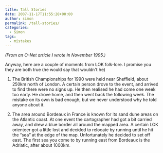 ```yaml
---
title: Tall Stories
date: 2007-11-17T11:55:28+00:00
author: simon
permalink: /tall-stories/
categories:
  - Simon
tags:
  - mistakes
---
```

_(From an O-Net article I wrote in November 1995.)_

Anyway, here are a couple of moments from LOK folk-lore. I promise you they are both true (he would say that wouldn't he)
<!--more-->

1) The British Championships for 1990 were held near Sheffield, about 250km north of London. A certain person drove to the event, and arrived to find there were no signs up. He then realised he had come one week too early. He drove home, and then went back the following week. The mistake on its own is bad enough, but we never understood why he told anyone about it.

2) The area around Bordeaux in France is known for its sand dune areas on the Atlantic coast. At one event the cartographer had got a bit carried away, and drew a blue border all around the mapped area. A certain LOK orienteer got a little lost and decided to relocate by running until he hit the &#8220;sea&#8221; at the edge of the map. Unfortunately he decided to set off east. The first sea you come to by running east from Bordeaux is the Adriatic, after about 1000km.
